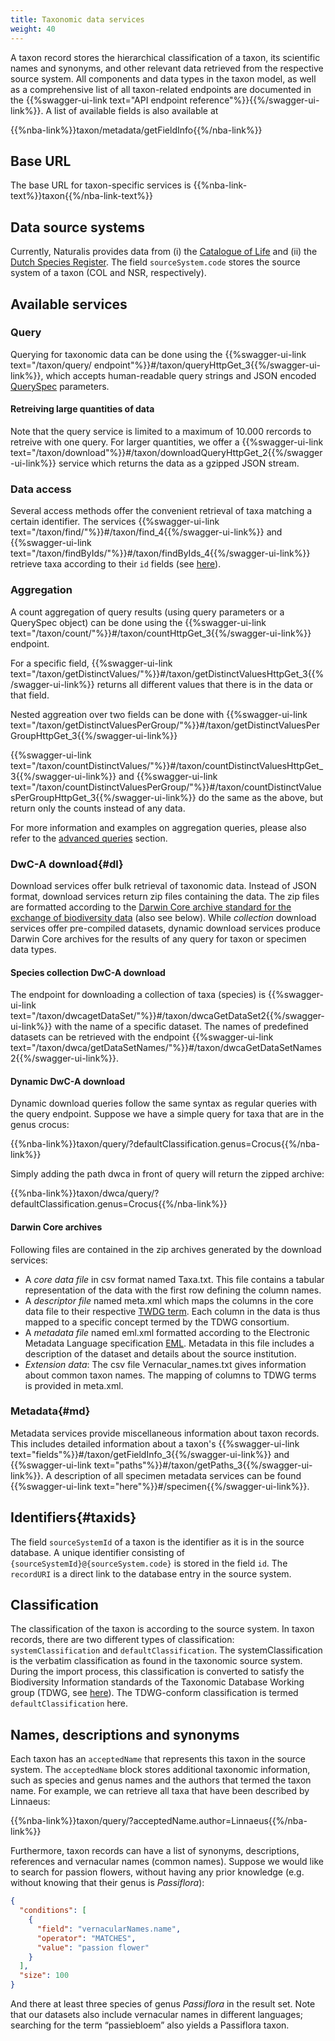 ```yaml
---
title: Taxonomic data services
weight: 40
---
```


A taxon record stores the hierarchical classification of a taxon, its scientific names and synonyms, and other relevant data retrieved 
from the respective source system. All components and data types in the taxon model, as well as a comprehensive list of all 
taxon-related endpoints are documented in the {{%swagger-ui-link text="API endpoint reference"%}}{{%/swagger-ui-link%}}. A list of available fields is also available at

{{%nba-link%}}taxon/metadata/getFieldInfo{{%/nba-link%}}

## Base URL
The base URL for taxon-specific services is {{%nba-link-text%}}taxon{{%/nba-link-text%}}

## Data source systems
Currently, Naturalis provides data from (i) the [Catalogue of Life](http://www.catalogueoflife.org/) and (ii) 
the [Dutch Species Register](http://www.nederlandsesoorten.nl/). The field `sourceSystem.code` stores the source system 
of a taxon (COL and NSR, respectively).

## Available services

### Query
Querying for taxonomic data can be done using the {{%swagger-ui-link text="/taxon/query/ endpoint"%}}#/taxon/queryHttpGet_3{{%/swagger-ui-link%}},
which accepts human-readable query strings and JSON encoded [QuerySpec](/advanced-queries/#queryspec) parameters.

#### Retreiving large quantities of data
Note that the query service is limited to a maximum of 10.000 rercords to retreive
with one query. For larger quantities, we offer a 
{{%swagger-ui-link text="/taxon/download"%}}#/taxon/downloadQueryHttpGet_2{{%/swagger-ui-link%}} 
service which returns the data as a gzipped JSON stream.

### Data access
Several access methods offer the convenient retrieval of taxa matching a certain identifier.
The services {{%swagger-ui-link text="/taxon/find/"%}}#/taxon/find_4{{%/swagger-ui-link%}} and
{{%swagger-ui-link text="/taxon/findByIds/"%}}#/taxon/findByIds_4{{%/swagger-ui-link%}} retrieve taxa
according to their `id` fields (see [here](#taxids)).

### Aggregation
A count aggregation of query results (using query parameters or a QuerySpec object) can be done using the 
{{%swagger-ui-link text="/taxon/count/"%}}#/taxon/countHttpGet_3{{%/swagger-ui-link%}} endpoint. 

For a specific field, {{%swagger-ui-link text="/taxon/getDistinctValues/"%}}#/taxon/getDistinctValuesHttpGet_3{{%/swagger-ui-link%}} 
returns all different values that there is in the data or that field. 

Nested aggreation over two fields can be done with 
{{%swagger-ui-link text="/taxon/getDistinctValuesPerGroup/"%}}#/taxon/getDistinctValuesPerGroupHttpGet_3{{%/swagger-ui-link%}}

{{%swagger-ui-link text="/taxon/countDistinctValues/"%}}#/taxon/countDistinctValuesHttpGet_3{{%/swagger-ui-link%}}
and {{%swagger-ui-link text="/taxon/countDistinctValuesPerGroup/"%}}#/taxon/countDistinctValuesPerGroupHttpGet_3{{%/swagger-ui-link%}}
do the same as the above, but return only the counts instead of any data.

For more information and examples on aggregation queries, please also refer to the 
[advanced queries](/advanced-queries/#agg) section. 

### DwC-A download{#dl}
Download services offer bulk retrieval of taxonomic  data. Instead of 
JSON format, download services return zip files containing the data. The zip files are formatted according to the [Darwin Core 
archive standard for the exchange of biodiversity data](http://tools.gbif.org/dwca-assistant/gbif\_dwc-a\_asst\_en\_v1.1.pdf) (also see below). 
While *collection* download services offer pre-compiled datasets, dynamic download services produce Darwin Core archives for the results of any query 
for taxon or specimen data types.

#### Species collection DwC-A download
The endpoint for downloading a collection of taxa (species) is {{%swagger-ui-link text="/taxon/dwcagetDataSet/"%}}#/taxon/dwcaGetDataSet2{{%/swagger-ui-link%}} 
with the name of a specific dataset. The names of predefined datasets can be 
retrieved with the endpoint {{%swagger-ui-link text="/taxon/dwca/getDataSetNames/"%}}#/taxon/dwcaGetDataSetNames2{{%/swagger-ui-link%}}. 

#### Dynamic DwC-A download
Dynamic download queries follow the same syntax as regular queries with the query endpoint. Suppose we have a simple query 
for taxa that are in the genus crocus: 

{{%nba-link%}}taxon/query/?defaultClassification.genus=Crocus{{%/nba-link%}}

Simply adding the path dwca in front of query will return the zipped archive:

{{%nba-link%}}taxon/dwca/query/?defaultClassification.genus=Crocus{{%/nba-link%}}

#### Darwin Core archives
Following files are contained in the zip archives generated by the download services:

* A *core data file* in csv format named Taxa.txt. 
  This file contains a tabular representation of the data with the first row defining the column names. 
* A *descriptor file* named meta.xml which maps the columns in the core data file to their respective [TWDG term](http://rs.tdwg.org/dwc/terms/). 
  Each column in the data is thus mapped to a specific concept termed by the TDWG consortium.
* A *metadata file* named eml.xml formatted according to the Electronic Metadata Language specification 
  [EML](https://knb.ecoinformatics.org/#external//emlparser/docs/index.html). Metadata in this file includes a description of 
  the dataset and details about the source institution.
* *Extension data*: The csv file Vernacular_names.txt gives information about common taxon names. 
  The mapping of columns to TDWG terms is provided in meta.xml.

### Metadata{#md}
Metadata services provide miscellaneous information about taxon records.
This includes detailed information about a taxon's {{%swagger-ui-link text="fields"%}}#/taxon/getFieldInfo_3{{%/swagger-ui-link%}}
and {{%swagger-ui-link text="paths"%}}#/taxon/getPaths_3{{%/swagger-ui-link%}}. A description of all
specimen metadata services can be found {{%swagger-ui-link text="here"%}}#/specimen{{%/swagger-ui-link%}}.

## Identifiers{#taxids}
The field `sourceSystemId` of a taxon is the identifier as it is in the source database. A unique identifier consisting of `{sourceSystemId}@{sourceSystem.code}` 
is stored in the field `id`. The `recordURI` is a direct link to the database entry in the source system.

## Classification
The classification of the taxon is according to the source system. In taxon records, there are two different types of classification: 
`systemClassification` and `defaultClassification`. The systemClassification is the verbatim classification as found in the taxonomic source system. 
During the import process, this classification is converted to satisfy the Biodiversity Information standards of 
the Taxonomic Database Working group (TDWG, see [here](http://rs.tdwg.org/dwc/terms/#taxonindex)). The TDWG-conform classification 
is termed `defaultClassification` here.

## Names, descriptions and synonyms
Each taxon has an `acceptedName` that represents this taxon in the source system. The `acceptedName` block stores additional 
taxonomic information, such as species and genus names and the authors that termed the taxon name. For example, we 
can retrieve all taxa that have been described by Linnaeus:

{{%nba-link%}}taxon/query/?acceptedName.author=Linnaeus{{%/nba-link%}}

Furthermore, taxon records can have a list of synonyms, descriptions, references and vernacular names (common names). 
Suppose we would like to search for passion flowers, without having any prior knowledge (e.g. without knowing that their genus is *Passiflora*):

```JSON
{
  "conditions": [
    {
      "field": "vernacularNames.name",
      "operator": "MATCHES",
      "value": "passion flower"
    }
  ],
  "size": 100
}
```

And there at least three species of genus *Passiflora* in the result set. Note that our datasets also include vernacular names in different 
languages; searching for the term “passiebloem” also yields a Passiflora taxon.
